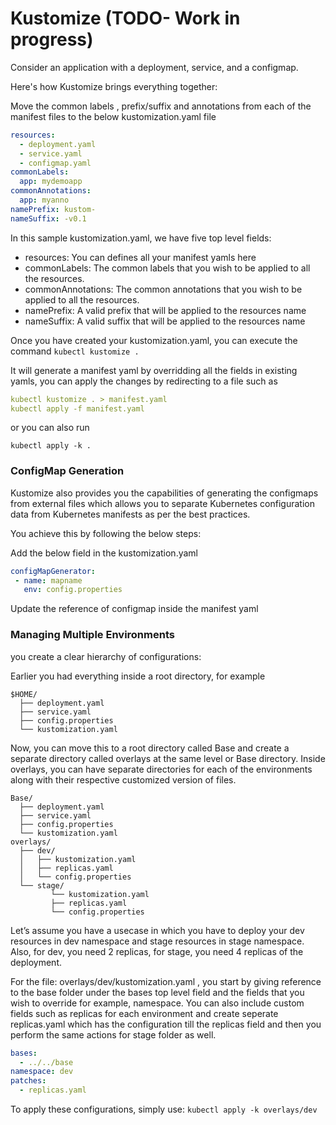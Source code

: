 # Kustomize (TODO- Work in progress)

Consider an application with a deployment, service, and a configmap. 

Here's how Kustomize brings everything together:

Move the common labels , prefix/suffix and annotations from each of the manifest files to the below kustomization.yaml file

```yaml
resources:
  - deployment.yaml
  - service.yaml
  - configmap.yaml
commonLabels:
  app: mydemoapp
commonAnnotations:
  app: myanno
namePrefix: kustom-
nameSuffix: -v0.1
```

In this sample kustomization.yaml, we have five top level fields:

- resources: You can defines all your manifest yamls here
- commonLabels: The common labels that you wish to be applied to all the resources.
- commonAnnotations: The common annotations that you wish to be applied to all the resources.
- namePrefix: A valid prefix that will be applied to the resources name
- nameSuffix: A valid suffix that will be applied to the resources name

Once you have created your kustomization.yaml, you can execute the command
`kubectl kustomize .`

It will generate a manifest yaml by overridding all the fields in existing yamls, you can apply the changes by redirecting to a file such as

```yaml
kubectl kustomize . > manifest.yaml
kubectl apply -f manifest.yaml
```

or you can also run

`kubectl apply -k .`


### ConfigMap Generation

Kustomize also provides you the capabilities of generating the configmaps from external files which allows you to separate Kubernetes configuration data from Kubernetes manifests as per the best practices.

You achieve this by following the below steps:

Add the below field in the kustomization.yaml 

```yaml
configMapGenerator:
 - name: mapname
   env: config.properties
```

Update the reference of configmap inside the manifest yaml

### Managing Multiple Environments

you create a clear hierarchy of configurations:

Earlier you had everything inside a root directory, for example

```
$HOME/
  ├── deployment.yaml
  ├── service.yaml
  ├── config.properties
  └── kustomization.yaml
```

Now, you can move this to a root directory called Base and create a separate directory called overlays at the same level or Base directory. Inside overlays, you can have separate directories for each of the environments along with their respective customized version of files.

```
Base/
  ├── deployment.yaml
  ├── service.yaml
  ├── config.properties
  └── kustomization.yaml
overlays/
  ├── dev/
  │   ├── kustomization.yaml
  │   ├── replicas.yaml
  │   └── config.properties
  └── stage/
         └── kustomization.yaml
         ├── replicas.yaml
         └── config.properties
```


Let’s assume you have a usecase in which you have to deploy your dev resources in dev namespace and stage resources in stage namespace. Also, for dev, you need 2 replicas, for stage, you need 4 replicas of the deployment. 

For the file: overlays/dev/kustomization.yaml , you start by giving reference to the base folder under the bases top level field and the fields that you wish to override for example, namespace. You can also include custom fields such as replicas for each environment and create seperate replicas.yaml which has the configuration till the replicas field and then you perform the same actions for stage folder as well.

```yaml
bases:
  - ../../base
namespace: dev
patches:
  - replicas.yaml
```

To apply these configurations, simply use:
`kubectl apply -k overlays/dev`
